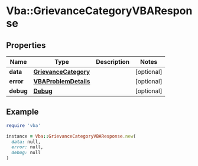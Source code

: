 # Vba::GrievanceCategoryVBAResponse

## Properties

| Name | Type | Description | Notes |
| ---- | ---- | ----------- | ----- |
| **data** | [**GrievanceCategory**](GrievanceCategory.md) |  | [optional] |
| **error** | [**VBAProblemDetails**](VBAProblemDetails.md) |  | [optional] |
| **debug** | [**Debug**](Debug.md) |  | [optional] |

## Example

```ruby
require 'vba'

instance = Vba::GrievanceCategoryVBAResponse.new(
  data: null,
  error: null,
  debug: null
)
```

